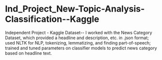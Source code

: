 # Ind_Project_New-Topic-Analysis-Classification--Kaggle
Independent Project - Kaggle Dataset-- I worked with the News Category Dataset, which provided a headline and description, etc. in .json format; used NLTK for NLP, tokenizing, lemmatizing, and finding part-of-speech; trained and tuned parameters on classifier models to predict news category based on headline text.
